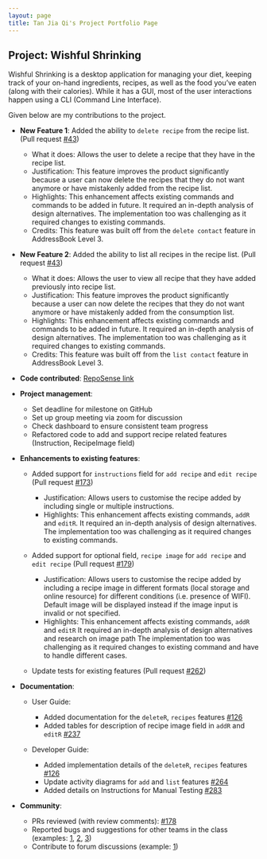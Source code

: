 ```yaml
---
layout: page
title: Tan Jia Qi's Project Portfolio Page
---
```


## Project: Wishful Shrinking

Wishful Shrinking is a desktop application for managing your diet, keeping track of your on-hand ingredients, recipes, as well as the food you’ve eaten (along with their calories). While it has a GUI, most of the user interactions happen using a CLI (Command Line Interface).

Given below are my contributions to the project.
  
* **New Feature 1**: Added the ability to `delete recipe` from the recipe list. (Pull request [\#43](https://github.com/AY2021S1-CS2103T-W10-2/tp/pull/43))
  * What it does: Allows the user to delete a recipe that they have in the recipe list.
  * Justification: This feature improves the product significantly because a user can now delete the recipes that they do not want anymore or have mistakenly added from the recipe list.
  * Highlights: This enhancement affects existing commands and commands to be added in future. It required an in-depth analysis of design alternatives. The implementation too was challenging as it required changes to existing commands.
  * Credits: This feature was built off from the `delete contact` feature in AddressBook Level 3.  
  
* **New Feature 2**: Added the ability to list all recipes in the recipe list. (Pull request [\#43](https://github.com/AY2021S1-CS2103T-W10-2/tp/pull/43))
  * What it does: Allows the user to view all recipe that they have added previously into recipe list.
  * Justification: This feature improves the product significantly because a user can now delete the recipes that they do not want anymore or have mistakenly added from the consumption list.
  * Highlights: This enhancement affects existing commands and commands to be added in future. It required an in-depth analysis of design alternatives. The implementation too was challenging as it required changes to existing commands.
  * Credits: This feature was built off from the `list contact` feature in AddressBook Level 3. 

* **Code contributed**: [RepoSense link](https://nus-cs2103-ay2021s1.github.io/tp-dashboard/#breakdown=true&search=jiaqi20&sort=groupTitle&sortWithin=title&since=2020-08-14&timeframe=commit&mergegroup=&groupSelect=groupByRepos&checkedFileTypes=docs~functional-code~test-code~other&tabOpen=true&tabType=zoom&zFR=false&zA=jiaqi20&zR=AY2021S1-CS2103T-W10-2%2Ftp%5Bmaster%5D&zACS=265.00439466969095&zS=2020-08-14&zFS=&zU=2020-11-03&zMG=false&zFTF=commit&zFGS=groupByRepos&until=2020-11-07)

* **Project management**:
  * Set deadline for milestone on GitHub
  * Set up group meeting via zoom for discussion
  * Check dashboard to ensure consistent team progress
  * Refactored code to add and support recipe related features (Instruction, RecipeImage field)

* **Enhancements to existing features**:
  * Added support for `instructions` field for `add recipe` and `edit recipe` (Pull request [\#173](https://github.com/AY2021S1-CS2103T-W10-2/tp/pull/173))
    * Justification: Allows users to customise the recipe added by including single or multiple instructions.
    * Highlights: This enhancement affects existing commands, `addR` and `editR`. It required an in-depth analysis of design alternatives. The implementation too was challenging as it required changes to existing commands.

  * Added support for optional field, `recipe image` for `add recipe` and `edit recipe` (Pull request [\#179](https://github.com/AY2021S1-CS2103T-W10-2/tp/pull/179))
    * Justification: Allows users to customise the recipe added by including a recipe image in different formats (local storage and online resource) for different conditions (i.e. presence of WIFI). Default image will be displayed instead if the image input is invalid or not specified.
    * Highlights: This enhancement affects existing commands, `addR` and `editR` It required an in-depth analysis of design alternatives and research on image path The implementation too was challenging as it required changes to existing command and have to handle different cases.
  
  * Update tests for existing features (Pull request [\#262](https://github.com/AY2021S1-CS2103T-W10-2/tp/pull/262))
  
* **Documentation**:
  * User Guide:
    * Added documentation for the `deleteR`, `recipes` features [\#126](https://github.com/AY2021S1-CS2103T-W10-2/tp/pull/126)
    * Added tables for description of recipe image field in `addR` and `editR` [\#237](https://github.com/AY2021S1-CS2103T-W10-2/tp/pull/237)
    
  * Developer Guide:
    * Added implementation details of the `deleteR`, `recipes` features [\#126](https://github.com/AY2021S1-CS2103T-W10-2/tp/pull/126)
    * Update activity diagrams for `add` and `list` features [\#264](https://github.com/AY2021S1-CS2103T-W10-2/tp/pull/264)
    * Added details on Instructions for Manual Testing [\#283](https://github.com/AY2021S1-CS2103T-W10-2/tp/pull/283)

* **Community**:
  * PRs reviewed (with review comments): [\#178](https://github.com/AY2021S1-CS2103T-W10-2/tp/pull/178)
  * Reported bugs and suggestions for other teams in the class (examples: [1](https://github.com/jiaqi20/ped/issues/1), [2](https://github.com/jiaqi20/ped/issues/2), [3](https://github.com/jiaqi20/ped/issues/3))
  * Contribute to forum discussions (example: [1](https://github.com/nus-cs2103-AY2021S1/forum/issues/360))
